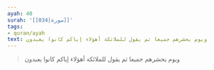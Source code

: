 ```yaml
---
ayah: 40
surah: '[[034|سورة]]'
tags:
- quran/ayah
text: ويوم يحشرهم جميعا ثم يقول للملائكة أهؤلاء إياكم كانوا يعبدون
---
```

> ويوم يحشرهم جميعا ثم يقول للملائكة أهؤلاء إياكم كانوا يعبدون
